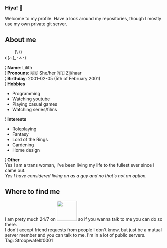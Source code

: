 ### Hiya! 👋

Welcome to my profile. Have a look around my repositories, though I mostly use my own private git server.

## About me

⠀⠀⠀(\ (\\  
c(⌒(_･ㅅ･)   

¦ **Name**: Lilith  
¦ **Pronouns**: 🇬🇧 She/her 🇳🇱 Zij/haar  
¦ **Birthday**: 2001-02-05 (5th of February 2001)  
¦ **Hobbies**  
  * Programming
  * Watching youtube
  * Playing casual games
  * Watching series/films  

¦ **Interests**
  * Roleplaying
  * Fantasy
  * Lord of the Rings
  * Gardening
  * Home design

¦ **Other**  
Yes I am a trans woman, I've been living my life to the fullest ever since I came out.  
_Yes I have considered living on as a guy and no that's not an option._

## Where to find me
I am prety much 24/7 on <img src="https://discord.com/assets/2f71ab5383293f63985ac8d5c632b3d4.png" width="64px"/> so if you wanna talk to me you can do so there.  
I don't accept friend requests from people I don't know, but just be a mutual server member and you can talk to me. I'm in a lot of public servers.  
Tag: Stroopwafel#0001


<!--
**Stroopwafe1/Stroopwafe1** is a ✨ _special_ ✨ repository because its `README.md` (this file) appears on your GitHub profile.

Here are some ideas to get you started:

- 🔭 I’m currently working on ...
- 🌱 I’m currently learning ...
- 👯 I’m looking to collaborate on ...
- 🤔 I’m looking for help with ...
- 💬 Ask me about ...
- 📫 How to reach me: ...
- 😄 Pronouns: ...
- ⚡ Fun fact: ...
-->
